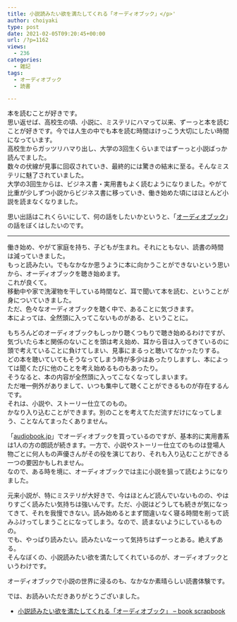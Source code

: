 ```yaml
---
title: 小説読みたい欲を満たしてくれる「オーディオブック」</p>'
author: choiyaki
type: post
date: 2021-02-05T09:20:45+00:00
url: /?p=1162
views:
  - 236
categories:
  - 雑記
tags:
  - オーディオブック
  - 読書

---
```

本を読むことが好きです。  
思い返せば、高校生の頃、小説に、ミステリにハマって以来、ずーっと本を読むことが好きです。今では人生の中でも本を読む時間はけっこう大切にしたい時間になっています。  
高校生からガッツリハマり出し、大学の3回生くらいまではずーっと小説ばっか読んでました。  
数々の伏線が見事に回収されていき、最終的には驚きの結末に至る。そんなミステリに魅了されていました。  
大学の3回生からは、ビジネス書・実用書もよく読むようになりました。やがて比重が少しずつ小説からビジネス書に移っていき、働き始めた頃にはほとんど小説を読まなくなりました。

思い出話はこれくらいにして、何の話をしたいかというと、「[オーディオブック][1]」の話をぼくはしたいのです。

* * *

働き始め、やがて家庭を持ち、子どもが生まれ。それにともない、読書の時間は減っていきました。  
もっと読みたい。でもなかなか思うように本に向かうことができないという思いから、オーディオブックを聴き始めます。  
これが良くて。  
移動中や家で洗濯物を干している時間など、耳で聞いて本を読む、ということが身についていきました。  
ただ、色々なオーディオブックを聴く中で、あることに気づきます。  
本によっては、全然頭に入ってこないものがある、ということに。

もちろんどのオーディオブックもしっかり聴くつもりで聴き始めるわけですが、気づいたら本と関係のないことを頭は考え始め、耳から音は入ってきているのに頭で考えていることに負けてしまい、見事にまるっと聴いてなかったりする。  
どの本を聴いていてもそうなってしまう時が多少はあったりしますし、本によっては聞くたびに他のことを考え始めるものもあったり。  
そうなると、本の内容が全然頭に入ってこなくなってしまいます。  
ただ唯一例外がありまして、いつも集中して聴くことができるものが存在するんです。  
それは、小説や、ストーリー仕立てのもの。  
かなり入り込むことができます。別のことを考えてただ流すだけになってしまう、ことなんてまったくありません。

「[audiobook.jp][2]」でオーディオブックを買っているのですが、基本的に実用書系は1人の方の朗読が続きます。一方で、小説やストーリー仕立てのものは登場人物ごとに何人もの声優さんがその役を演じており、それも入り込むことができる一つの要因かもしれません。  
なので、ある時を境に、オーディオブックでは主に小説を狙って読むようになりました。

元来小説が、特にミステリが大好きで、今はほとんど読んでいないものの、やはりすごく読みたい気持ちは強いんです。ただ、小説はどうしても続きが気になってきて、それを我慢できない。読み始めるとまず間違いなく寝る時間を削って読みふけってしまうことになってしまう。なので、読まないようにしているものの。  
でも、やっぱり読みたい。読みたいなーって気持ちはずーっとある。絶えずある。  
そんなぼくの、小説読みたい欲を満たしてくれているのが、オーディオブックというわけです。

オーディオブックで小説の世界に浸るのも、なかなか素晴らしい読書体験です。

では、お読みいただきありがとうございました。

  * [小説読みたい欲を満たしてくれる「オーディオブック」 &#8211; book scrapbook][3]

 [1]: https://scrapbox.io/choiyaki-hondana/%E3%82%AA%E3%83%BC%E3%83%87%E3%82%A3%E3%82%AA%E3%83%96%E3%83%83%E3%82%AF
 [2]: https://audiobook.jp/
 [3]: https://scrapbox.io/choiyaki-hondana/%E5%B0%8F%E8%AA%AC%E8%AA%AD%E3%81%BF%E3%81%9F%E3%81%84%E6%AC%B2%E3%82%92%E6%BA%80%E3%81%9F%E3%81%97%E3%81%A6%E3%81%8F%E3%82%8C%E3%82%8B%E3%80%8C%E3%82%AA%E3%83%BC%E3%83%87%E3%82%A3%E3%82%AA%E3%83%96%E3%83%83%E3%82%AF%E3%80%8D